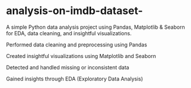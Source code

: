 # analysis-on-imdb-dataset-

A simple Python data analysis project using Pandas, Matplotlib &amp; Seaborn for EDA, data cleaning, and insightful visualizations.

Performed data cleaning and preprocessing using Pandas

Created insightful visualizations using Matplotlib and Seaborn

Detected and handled missing or inconsistent data

Gained insights through EDA (Exploratory Data Analysis)
